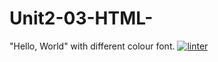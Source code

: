 # Unit2-03-HTML-
"Hello, World" with different colour font.
[![linter](https://github.com/helena-rocha/Unit2-03-HTML-/workflows/linter/badge.svg)](https://github.com/marketplace/actions/super-linter)     

